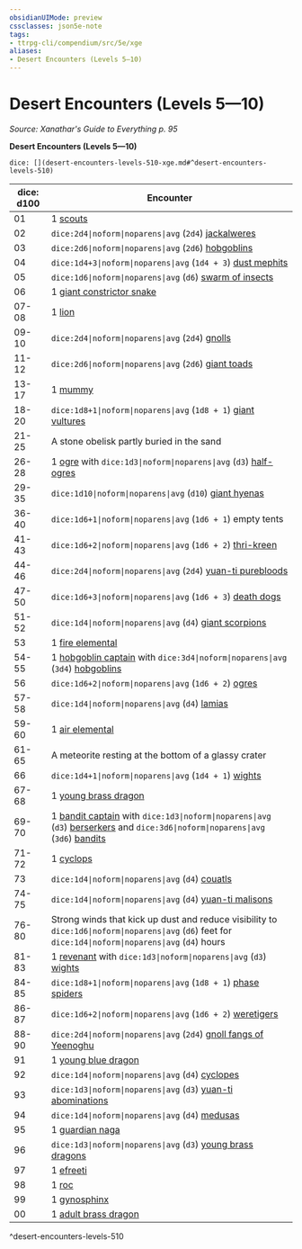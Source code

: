 ```yaml
---
obsidianUIMode: preview
cssclasses: json5e-note
tags:
- ttrpg-cli/compendium/src/5e/xge
aliases:
- Desert Encounters (Levels 5—10)
---
```

# Desert Encounters (Levels 5—10)
*Source: Xanathar's Guide to Everything p. 95* 

**Desert Encounters (Levels 5—10)**

`dice: [](desert-encounters-levels-510-xge.md#^desert-encounters-levels-510)`

| dice: d100 | Encounter |
|------------|-----------|
| 01 | 1 [scouts](/3-Mechanics/CLI/Compendium/bestiary/humanoid/scout.md) |
| 02 | `dice:2d4\|noform\|noparens\|avg` (`2d4`) [jackalweres](/3-Mechanics/CLI/Compendium/bestiary/humanoid/jackalwere.md) |
| 03 | `dice:2d6\|noform\|noparens\|avg` (`2d6`) [hobgoblins](/3-Mechanics/CLI/Compendium/bestiary/humanoid/hobgoblin.md) |
| 04 | `dice:1d4+3\|noform\|noparens\|avg` (`1d4 + 3`) [dust mephits](/3-Mechanics/CLI/Compendium/bestiary/elemental/dust-mephit.md) |
| 05 | `dice:1d6\|noform\|noparens\|avg` (`d6`) [swarm of insects](/3-Mechanics/CLI/Compendium/bestiary/beast/swarm-of-insects.md) |
| 06 | 1 [giant constrictor snake](/3-Mechanics/CLI/Compendium/bestiary/beast/giant-constrictor-snake.md) |
| 07-08 | 1 [lion](/3-Mechanics/CLI/Compendium/bestiary/beast/lion.md) |
| 09-10 | `dice:2d4\|noform\|noparens\|avg` (`2d4`) [gnolls](/3-Mechanics/CLI/Compendium/bestiary/humanoid/gnoll.md) |
| 11-12 | `dice:2d6\|noform\|noparens\|avg` (`2d6`) [giant toads](/3-Mechanics/CLI/Compendium/bestiary/beast/giant-toad.md) |
| 13-17 | 1 [mummy](/3-Mechanics/CLI/Compendium/bestiary/undead/mummy.md) |
| 18-20 | `dice:1d8+1\|noform\|noparens\|avg` (`1d8 + 1`) [giant vultures](/3-Mechanics/CLI/Compendium/bestiary/beast/giant-vulture.md) |
| 21-25 | A stone obelisk partly buried in the sand |
| 26-28 | 1 [ogre](/3-Mechanics/CLI/Compendium/bestiary/giant/ogre.md) with `dice:1d3\|noform\|noparens\|avg` (`d3`) [half-ogres](/3-Mechanics/CLI/Compendium/bestiary/giant/half-ogre-ogrillon.md) |
| 29-35 | `dice:1d10\|noform\|noparens\|avg` (`d10`) [giant hyenas](/3-Mechanics/CLI/Compendium/bestiary/beast/giant-hyena.md) |
| 36-40 | `dice:1d6+1\|noform\|noparens\|avg` (`1d6 + 1`) empty tents |
| 41-43 | `dice:1d6+2\|noform\|noparens\|avg` (`1d6 + 2`) [thri-kreen](/3-Mechanics/CLI/Compendium/bestiary/humanoid/thri-kreen.md) |
| 44-46 | `dice:2d4\|noform\|noparens\|avg` (`2d4`) [yuan-ti purebloods](/3-Mechanics/CLI/Compendium/bestiary/humanoid/yuan-ti-pureblood.md) |
| 47-50 | `dice:1d6+3\|noform\|noparens\|avg` (`1d6 + 3`) [death dogs](/3-Mechanics/CLI/Compendium/bestiary/monstrosity/death-dog.md) |
| 51-52 | `dice:1d4\|noform\|noparens\|avg` (`d4`) [giant scorpions](/3-Mechanics/CLI/Compendium/bestiary/beast/giant-scorpion.md) |
| 53 | 1 [fire elemental](/3-Mechanics/CLI/Compendium/bestiary/elemental/fire-elemental.md) |
| 54-55 | 1 [hobgoblin captain](/3-Mechanics/CLI/Compendium/bestiary/humanoid/hobgoblin-captain.md) with `dice:3d4\|noform\|noparens\|avg` (`3d4`) [hobgoblins](/3-Mechanics/CLI/Compendium/bestiary/humanoid/hobgoblin.md) |
| 56 | `dice:1d6+2\|noform\|noparens\|avg` (`1d6 + 2`) [ogres](/3-Mechanics/CLI/Compendium/bestiary/giant/ogre.md) |
| 57-58 | `dice:1d4\|noform\|noparens\|avg` (`d4`) [lamias](/3-Mechanics/CLI/Compendium/bestiary/monstrosity/lamia.md) |
| 59-60 | 1 [air elemental](/3-Mechanics/CLI/Compendium/bestiary/elemental/air-elemental.md) |
| 61-65 | A meteorite resting at the bottom of a glassy crater |
| 66 | `dice:1d4+1\|noform\|noparens\|avg` (`1d4 + 1`) [wights](/3-Mechanics/CLI/Compendium/bestiary/undead/wight.md) |
| 67-68 | 1 [young brass dragon](/3-Mechanics/CLI/Compendium/bestiary/dragon/young-brass-dragon.md) |
| 69-70 | 1 [bandit captain](/3-Mechanics/CLI/Compendium/bestiary/humanoid/bandit-captain.md) with `dice:1d3\|noform\|noparens\|avg` (`d3`) [berserkers](/3-Mechanics/CLI/Compendium/bestiary/humanoid/berserker.md) and `dice:3d6\|noform\|noparens\|avg` (`3d6`) [bandits](/3-Mechanics/CLI/Compendium/bestiary/humanoid/bandit.md) |
| 71-72 | 1 [cyclops](/3-Mechanics/CLI/Compendium/bestiary/giant/cyclops.md) |
| 73 | `dice:1d4\|noform\|noparens\|avg` (`d4`) [couatls](/3-Mechanics/CLI/Compendium/bestiary/celestial/couatl.md) |
| 74-75 | `dice:1d4\|noform\|noparens\|avg` (`d4`) [yuan-ti malisons](/3-Mechanics/CLI/Compendium/bestiary/monstrosity/yuan-ti-malison-type-1.md) |
| 76-80 | Strong winds that kick up dust and reduce visibility to `dice:1d6\|noform\|noparens\|avg` (`d6`) feet for `dice:1d4\|noform\|noparens\|avg` (`d4`) hours |
| 81-83 | 1 [revenant](/3-Mechanics/CLI/Compendium/bestiary/undead/revenant.md) with `dice:1d3\|noform\|noparens\|avg` (`d3`) [wights](/3-Mechanics/CLI/Compendium/bestiary/undead/wight.md) |
| 84-85 | `dice:1d8+1\|noform\|noparens\|avg` (`1d8 + 1`) [phase spiders](/3-Mechanics/CLI/Compendium/bestiary/monstrosity/phase-spider.md) |
| 86-87 | `dice:1d6+2\|noform\|noparens\|avg` (`1d6 + 2`) [weretigers](/3-Mechanics/CLI/Compendium/bestiary/humanoid/weretiger.md) |
| 88-90 | `dice:2d4\|noform\|noparens\|avg` (`2d4`) [gnoll fangs of Yeenoghu](/3-Mechanics/CLI/Compendium/bestiary/fiend/gnoll-fang-of-yeenoghu.md) |
| 91 | 1 [young blue dragon](/3-Mechanics/CLI/Compendium/bestiary/dragon/young-blue-dragon.md) |
| 92 | `dice:1d4\|noform\|noparens\|avg` (`d4`) [cyclopes](/3-Mechanics/CLI/Compendium/bestiary/giant/cyclops.md) |
| 93 | `dice:1d3\|noform\|noparens\|avg` (`d3`) [yuan-ti abominations](/3-Mechanics/CLI/Compendium/bestiary/monstrosity/yuan-ti-abomination.md) |
| 94 | `dice:1d4\|noform\|noparens\|avg` (`d4`) [medusas](/3-Mechanics/CLI/Compendium/bestiary/monstrosity/medusa.md) |
| 95 | 1 [guardian naga](/3-Mechanics/CLI/Compendium/bestiary/monstrosity/guardian-naga.md) |
| 96 | `dice:1d3\|noform\|noparens\|avg` (`d3`) [young brass dragons](/3-Mechanics/CLI/Compendium/bestiary/dragon/young-brass-dragon.md) |
| 97 | 1 [efreeti](/3-Mechanics/CLI/Compendium/bestiary/elemental/efreeti.md) |
| 98 | 1 [roc](/3-Mechanics/CLI/Compendium/bestiary/monstrosity/roc.md) |
| 99 | 1 [gynosphinx](/3-Mechanics/CLI/Compendium/bestiary/monstrosity/gynosphinx.md) |
| 00 | 1 [adult brass dragon](/3-Mechanics/CLI/Compendium/bestiary/dragon/adult-brass-dragon.md) |
^desert-encounters-levels-510